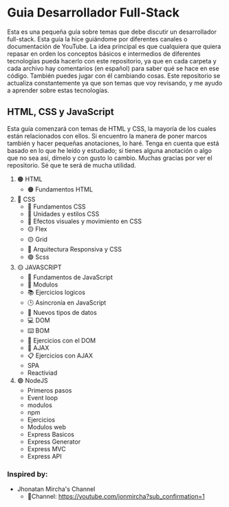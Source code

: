 # Guia Desarrollador Full-Stack

Esta es una pequeña guía sobre temas que debe discutir un desarrollador full-stack. Esta guía la hice guiándome por diferentes canales o documentación de YouTube. La idea principal es que cualquiera que quiera repasar en orden los conceptos básicos e intermedios de diferentes tecnologías pueda hacerlo con este repositorio, ya que en cada carpeta y cada archivo hay comentarios (en español) para saber qué se hace en ese código. También puedes jugar con él cambiando cosas. Este repositorio se actualiza constantemente ya que son temas que voy revisando, y me ayudo a aprender sobre estas tecnologías.

## HTML, CSS y JavaScript

Esta guía comenzará con temas de HTML y CSS, la mayoría de los cuales están relacionados con ellos. Si encuentro la manera de poner marcos también y hacer pequeñas anotaciones, lo haré. Tenga en cuenta que está basado en lo que he leído y estudiado; si tienes alguna anotación o algo que no sea así, dímelo y con gusto lo cambio. Muchas gracias por ver el repositorio. Sé que te será de mucha utilidad.

1. 🟠 HTML
   - 🟠 Fundamentos HTML
1. 🔵 CSS
   - 🔵 Fundamentos CSS
   - 🔵 Unidades y estilos CSS
   - 🔵 Efectos visuales y movimiento en CSS
   - 🟡 Flex
   - 🟡 Grid
   - 🔴 Arquitectura Responsiva y CSS
   - 🟣 Scss
1. 🟡 JAVASCRIPT
   - 🎯 Fundamentos de JavaScript
   - 📁 Modulos
   - 📚 Ejercicios logicos
   - 🕒 Asincronía en JavaScript
   - 🔩 Nuevos tipos de datos
   - 💻 DOM
   - ⌨️ BOM
   - 📖 Ejercicios con el DOM
   - 📡 AJAX
   - 📋 Ejercicios con AJAX
   - SPA
   - Reactiviad
1. 🟢 NodeJS
   - Primeros pasos
   - Event loop
   - modulos
   - npm
   - Ejercicios
   - Modulos web
   - Express Basicos
   - Express Generator
   - Express MVC
   - Express API

### Inspired by:

- Jhonatan Mircha's Channel
  - 🔔Channel: https://youtube.com/jonmircha?sub_confirmation=1

